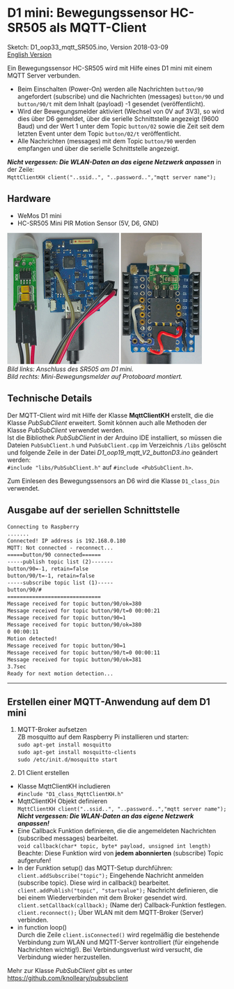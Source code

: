 # D1 mini: Bewegungssensor HC-SR505 als MQTT-Client
Sketch: D1_oop33_mqtt_SR505.ino, Version 2018-03-09   
[<u>English Version</u>](./README.md "English Version")

Ein Bewegungssensor HC-SR505 wird mit Hilfe eines D1 mini mit einem MQTT Server verbunden.
* Beim Einschalten (Power-On) werden alle Nachrichten `button/90` angefordert (subscribe) und die Nachrichten (messages) `button/90` und `button/90/t` mit dem Inhalt (payload) -1 gesendet (ver&ouml;ffentlicht).
* Wird der Bewegungsmelder aktiviert (Wechsel von 0V auf 3V3), so wird dies &uuml;ber D6 gemeldet, &uuml;ber die serielle Schnittstelle angezeigt (9600 Baud) und der Wert 1 unter dem Topic `button/02` sowie die Zeit seit dem letzten Event unter dem Topic `button/02/t` ver&ouml;ffentlicht.
* Alle Nachrichten (messages) mit dem Topic `button/90` werden empfangen und &uuml;ber die serielle Schnittstelle angezeigt.   

__*Nicht vergessen: Die WLAN-Daten an das eigene Netzwerk anpassen*__ in der Zeile:   
`MqttClientKH client("..ssid..", "..password..","mqtt server name");`  

## Hardware   

* WeMos D1 mini
* HC-SR505 Mini PIR Motion Sensor (5V, D6, GND)    

![D1mini with HC-SR505](./images/D1_HC_SR505.png "D1mini mit HC-SR505") ![D1mini mit HC-SR505 auf Protoboard](./images/D1_HC_SR505_Proto.png "D1mini mit HC-SR505 auf Protoboard")   
_Bild links: Anschluss des SR505 am D1 mini.   
Bild rechts: Mini-Bewegungsmelder auf Protoboard montiert._

## Technische Details 
Der MQTT-Client wird mit Hilfe der Klasse **MqttClientKH** erstellt, die die Klasse *PubSubClient* erweitert. Somit k&ouml;nnen auch alle Methoden der Klasse *PubSubClient* verwendet werden.   
Ist die Bibliothek *PubSubClient* in der Arduino IDE installiert, so m&uuml;ssen die Dateien `PubSubClient.h` und `PubSubClient.cpp` im Verzeichnis `/libs` gel&ouml;scht und folgende Zeile in der Datei *D1_oop19_mqtt_V2_buttonD3.ino* ge&auml;ndert werden:   
`#include "libs/PubSubClient.h"` auf `#include <PubSubClient.h>`.   

Zum Einlesen des Bewegungssensors an D6 wird die Klasse `D1_class_Din` verwendet.

## Ausgabe auf der seriellen Schnittstelle

```
Connecting to Raspberry
.......
Connected! IP address is 192.168.0.180
MQTT: Not connected - reconnect...
=====button/90 connected======
-----publish topic list (2)-------
button/90=-1, retain=false
button/90/t=-1, retain=false
-----subscribe topic list (1)-----
button/90/#
==============================
Message received for topic button/90/ok=380
Message received for topic button/90/t=0 00:00:21
Message received for topic button/90=1
Message received for topic button/90/ok=380
0 00:00:11
Motion detected!
Message received for topic button/90=1
Message received for topic button/90/t=0 00:00:11
Message received for topic button/90/ok=381
3.7sec
Ready for next motion detection...

```

---

## Erstellen einer MQTT-Anwendung auf dem D1 mini
1. MQTT-Broker aufsetzen  
ZB mosquitto auf dem Raspberry Pi installieren und starten:  
`sudo apt-get install mosquitto`    
`sudo apt-get install mosquitto-clients`    
`sudo /etc/init.d/mosquitto start`    

2. D1 Client erstellen
* Klasse MqttClientKH includieren   
  `#include "D1_class_MqttClientKH.h"`  
* MqttClientKH Objekt definieren  
  `MqttClientKH client("..ssid..", "..password..","mqtt server name");`  
__*Nicht vergessen: Die WLAN-Daten an das eigene Netzwerk anpassen!*__   
* Eine Callback Funktion definieren, die die angemeldeten Nachrichten (subscribed messages) bearbeitet.   
  `void callback(char* topic, byte* payload, unsigned int length)`   
  Beachte: Diese Funktion wird von __jedem abonnierten__ (subscribe) Topic aufgerufen!  
* In der Funktion setup() das MQTT-Setup durchf&uuml;hren:  
  `client.addSubscribe("topic");` Eingehende Nachricht anmelden (subscribe topic). Diese wird in callback() bearbeitet.   
  `client.addPublish("topic", "startvalue");` Nachricht definieren, die bei einem Wiederverbinden mit dem Broker gesendet wird.  
  `client.setCallback(callback);` (Name der) Callback-Funktion festlegen.  
  `client.reconnect();` &Uuml;ber WLAN mit dem MQTT-Broker (Server) verbinden.  
* in function loop()  
  Durch die Zeile `client.isConnected()` wird regelm&auml;&szlig;ig die bestehende Verbindung zum WLAN und MQTT-Server kontrolliert (f&uuml;r eingehende Nachrichten wichtig!). Bei Verbindungsverlust wird versucht, die Verbindung wieder herzustellen.

Mehr zur Klasse *PubSubClient* gibt es unter https://github.com/knolleary/pubsubclient
